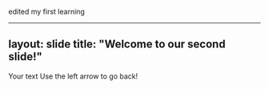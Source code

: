 edited my first learning

---
layout: slide
title: "Welcome to our second slide!"
---
Your text
Use the left arrow to go back!
